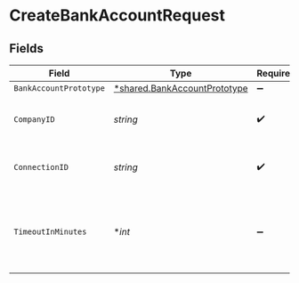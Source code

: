 # CreateBankAccountRequest


## Fields

| Field                                                                              | Type                                                                               | Required                                                                           | Description                                                                        | Example                                                                            |
| ---------------------------------------------------------------------------------- | ---------------------------------------------------------------------------------- | ---------------------------------------------------------------------------------- | ---------------------------------------------------------------------------------- | ---------------------------------------------------------------------------------- |
| `BankAccountPrototype`                                                             | [*shared.BankAccountPrototype](../../../pkg/models/shared/bankaccountprototype.md) | :heavy_minus_sign:                                                                 | N/A                                                                                |                                                                                    |
| `CompanyID`                                                                        | *string*                                                                           | :heavy_check_mark:                                                                 | Unique identifier for a company.                                                   | 8a210b68-6988-11ed-a1eb-0242ac120002                                               |
| `ConnectionID`                                                                     | *string*                                                                           | :heavy_check_mark:                                                                 | Unique identifier for a connection.                                                | 2e9d2c44-f675-40ba-8049-353bfcb5e171                                               |
| `TimeoutInMinutes`                                                                 | **int*                                                                             | :heavy_minus_sign:                                                                 | Time limit for the push operation to complete before it is timed out.              |                                                                                    |